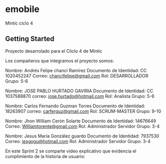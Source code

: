 # emobile

Mintic ciclo 4

## Getting Started

Proyecto desarrolado para el Cliclo 4 de Mintic

Los compañeros que integramos el proyecto somos:

Nombre: Andrés Felipe chanci Ramírez
Documento de Identidad: CC 1020452247
Correo: chancifelipe@gmail.com
Rol: DESARROLLADOR
Grupo: 5-6

Nombre: JOSE PABLO HURTADO GAVIRIA
Documento de Identidad: CC 1037588870
correo: jose.hurtado@hotmail.com
Rol: Analista
Grupo: 5-6

Nombre: Carlos Fernando Guzman Torres
Documento de Identidad: 18263907
correo: carferguz@gmail.com
Rol: SCRUM-MASTER
Grupo: 9-10

Nombre: Jhon William Cerón Solarte
Documento de Identidad: 14676649
Correo: Williamtorente@gmail.com
Rol: Administrador Servidor
Grupo: 3-4

Nombre: Jesus María González guardo
Documento de Identidad: 7937530
Correo: jesgogu@hotmail.com
Rol: Administrador Servidor
Grupo: 3-4




En este Sprint 2 se comparte video explicativo que evidencia el cumplimiento de la historia de usuario:

